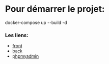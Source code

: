 <h1>Pour démarrer le projet:</h1>
<shell>docker-compose up --build -d</shell>
<h3>Les liens:</h3>
<ul>
  <li><a href="http://localhost:1212">front</a></li>
  <li><a href="http://localhost:3332">back</a></li>
  <li><a href="http://localhost:2111">phpmyadmin</a></li>
</ul>

